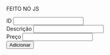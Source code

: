 FEITO NO JS

<div class="form">
  <div class="controle-form">
    <label for="IdProduto">ID</label>
    <input type="text" id="IdProduto">
  </div>
  <div class="controle-form">
    <label for="descricao">Descrição</label>
    <input type="text" id="descricao">
  </div>
  <div class="controle-form">
    <label for="preco">Preço</label>
    <input type="text" id="preco">
  </div>
  <button type="button" id="btAdd">Adicionar</button>
</div>
